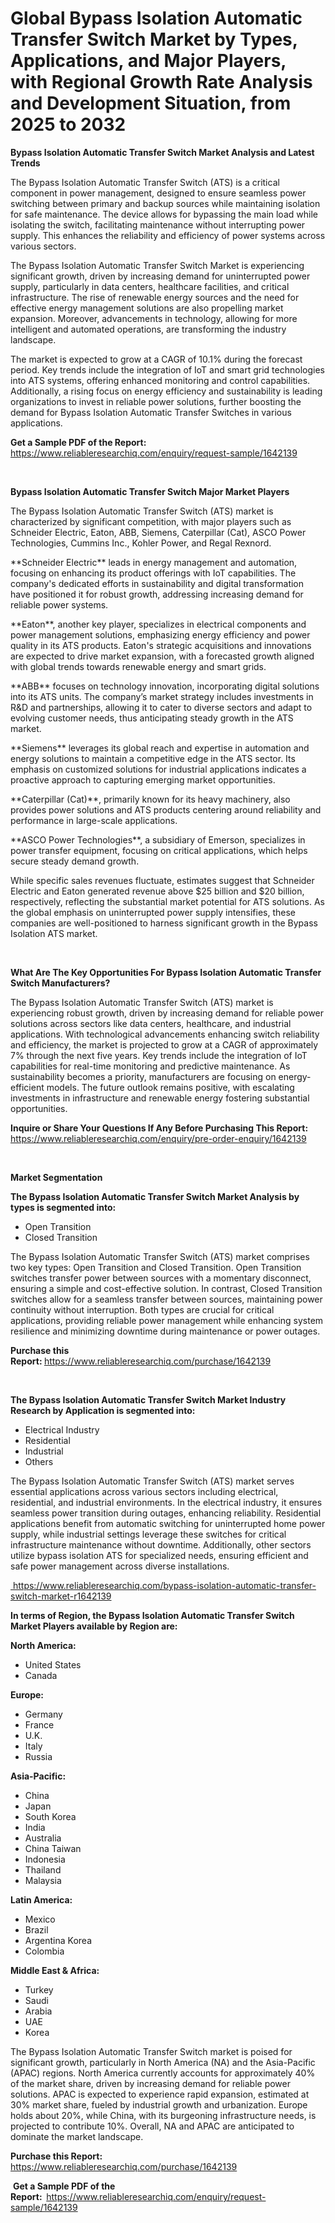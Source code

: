 <p><h1>Global Bypass Isolation Automatic Transfer Switch Market by Types, Applications, and Major Players, with Regional Growth Rate Analysis and Development Situation, from 2025 to 2032</h1></p><p><strong>Bypass Isolation Automatic Transfer Switch Market Analysis and Latest Trends</strong></p>
<p><p>The Bypass Isolation Automatic Transfer Switch (ATS) is a critical component in power management, designed to ensure seamless power switching between primary and backup sources while maintaining isolation for safe maintenance. The device allows for bypassing the main load while isolating the switch, facilitating maintenance without interrupting power supply. This enhances the reliability and efficiency of power systems across various sectors.</p><p>The Bypass Isolation Automatic Transfer Switch Market is experiencing significant growth, driven by increasing demand for uninterrupted power supply, particularly in data centers, healthcare facilities, and critical infrastructure. The rise of renewable energy sources and the need for effective energy management solutions are also propelling market expansion. Moreover, advancements in technology, allowing for more intelligent and automated operations, are transforming the industry landscape.</p><p>The market is expected to grow at a CAGR of 10.1% during the forecast period. Key trends include the integration of IoT and smart grid technologies into ATS systems, offering enhanced monitoring and control capabilities. Additionally, a rising focus on energy efficiency and sustainability is leading organizations to invest in reliable power solutions, further boosting the demand for Bypass Isolation Automatic Transfer Switches in various applications.</p></p>
<p><strong>Get a Sample PDF of the Report:&nbsp;</strong> <a href="https://www.reliableresearchiq.com/enquiry/request-sample/1642139?utm_campaign=3509&utm_medium=2&utm_source=Github&utm_content=ia&utm_term=16042025&utm_id=bypass-isolation-automatic-transfer-switch">https://www.reliableresearchiq.com/enquiry/request-sample/1642139</a></p>
<p>&nbsp;</p>
<p><strong>Bypass Isolation Automatic Transfer Switch Major Market Players</strong></p>
<p><p>The Bypass Isolation Automatic Transfer Switch (ATS) market is characterized by significant competition, with major players such as Schneider Electric, Eaton, ABB, Siemens, Caterpillar (Cat), ASCO Power Technologies, Cummins Inc., Kohler Power, and Regal Rexnord.</p><p>**Schneider Electric** leads in energy management and automation, focusing on enhancing its product offerings with IoT capabilities. The company's dedicated efforts in sustainability and digital transformation have positioned it for robust growth, addressing increasing demand for reliable power systems. </p><p>**Eaton**, another key player, specializes in electrical components and power management solutions, emphasizing energy efficiency and power quality in its ATS products. Eaton's strategic acquisitions and innovations are expected to drive market expansion, with a forecasted growth aligned with global trends towards renewable energy and smart grids.</p><p>**ABB** focuses on technology innovation, incorporating digital solutions into its ATS units. The company’s market strategy includes investments in R&D and partnerships, allowing it to cater to diverse sectors and adapt to evolving customer needs, thus anticipating steady growth in the ATS market.</p><p>**Siemens** leverages its global reach and expertise in automation and energy solutions to maintain a competitive edge in the ATS sector. Its emphasis on customized solutions for industrial applications indicates a proactive approach to capturing emerging market opportunities.</p><p>**Caterpillar (Cat)**, primarily known for its heavy machinery, also provides power solutions and ATS products centering around reliability and performance in large-scale applications. </p><p>**ASCO Power Technologies**, a subsidiary of Emerson, specializes in power transfer equipment, focusing on critical applications, which helps secure steady demand growth.</p><p>While specific sales revenues fluctuate, estimates suggest that Schneider Electric and Eaton generated revenue above $25 billion and $20 billion, respectively, reflecting the substantial market potential for ATS solutions. As the global emphasis on uninterrupted power supply intensifies, these companies are well-positioned to harness significant growth in the Bypass Isolation ATS market.</p></p>
<p>&nbsp;</p>
<p><strong>What Are The Key Opportunities For Bypass Isolation Automatic Transfer Switch Manufacturers?</strong></p>
<p><p>The Bypass Isolation Automatic Transfer Switch (ATS) market is experiencing robust growth, driven by increasing demand for reliable power solutions across sectors like data centers, healthcare, and industrial applications. With technological advancements enhancing switch reliability and efficiency, the market is projected to grow at a CAGR of approximately 7% through the next five years. Key trends include the integration of IoT capabilities for real-time monitoring and predictive maintenance. As sustainability becomes a priority, manufacturers are focusing on energy-efficient models. The future outlook remains positive, with escalating investments in infrastructure and renewable energy fostering substantial opportunities.</p></p>
<p><strong>Inquire or Share Your Questions If Any Before Purchasing This Report:</strong> <a href="https://www.reliableresearchiq.com/enquiry/pre-order-enquiry/1642139?utm_campaign=3509&utm_medium=2&utm_source=Github&utm_content=ia&utm_term=16042025&utm_id=bypass-isolation-automatic-transfer-switch">https://www.reliableresearchiq.com/enquiry/pre-order-enquiry/1642139</a></p>
<p>&nbsp;</p>
<p><strong>Market Segmentation</strong></p>
<p><strong>The Bypass Isolation Automatic Transfer Switch Market Analysis by types is segmented into:</strong></p>
<p><ul><li>Open Transition</li><li>Closed Transition</li></ul></p>
<p><p>The Bypass Isolation Automatic Transfer Switch (ATS) market comprises two key types: Open Transition and Closed Transition. Open Transition switches transfer power between sources with a momentary disconnect, ensuring a simple and cost-effective solution. In contrast, Closed Transition switches allow for a seamless transfer between sources, maintaining power continuity without interruption. Both types are crucial for critical applications, providing reliable power management while enhancing system resilience and minimizing downtime during maintenance or power outages.</p></p>
<p><strong>Purchase this Report:&nbsp;</strong><a href="https://www.reliableresearchiq.com/purchase/1642139?utm_campaign=3509&utm_medium=2&utm_source=Github&utm_content=ia&utm_term=16042025&utm_id=bypass-isolation-automatic-transfer-switch">https://www.reliableresearchiq.com/purchase/1642139</a></p>
<p>&nbsp;</p>
<p><strong>The Bypass Isolation Automatic Transfer Switch Market Industry Research by Application is segmented into:</strong></p>
<p><ul><li>Electrical Industry</li><li>Residential</li><li>Industrial</li><li>Others</li></ul></p>
<p><p>The Bypass Isolation Automatic Transfer Switch (ATS) market serves essential applications across various sectors including electrical, residential, and industrial environments. In the electrical industry, it ensures seamless power transition during outages, enhancing reliability. Residential applications benefit from automatic switching for uninterrupted home power supply, while industrial settings leverage these switches for critical infrastructure maintenance without downtime. Additionally, other sectors utilize bypass isolation ATS for specialized needs, ensuring efficient and safe power management across diverse installations.</p></p>
<p><a href="https://www.reliableresearchiq.com/bypass-isolation-automatic-transfer-switch-market-r1642139?utm_campaign=3509&utm_medium=2&utm_source=Github&utm_content=ia&utm_term=16042025&utm_id=bypass-isolation-automatic-transfer-switch">&nbsp;https://www.reliableresearchiq.com/bypass-isolation-automatic-transfer-switch-market-r1642139</a></p>
<p><strong>In terms of Region, the Bypass Isolation Automatic Transfer Switch Market Players available by Region are:</strong></p>
<p>
    <p> <strong> North America: </strong>
        <ul>
            <li>United States</li>
            <li>Canada</li>
        </ul>
        </p> 
    <p> <strong> Europe: </strong>
        <ul>
            <li>Germany</li>
            <li>France</li>
            <li>U.K.</li>
            <li>Italy</li>
            <li>Russia</li>
        </ul>
        </p> 
    <p> <strong> Asia-Pacific: </strong>
        <ul>
            <li>China</li>
            <li>Japan</li>
            <li>South Korea</li>
            <li>India</li>
            <li>Australia</li>
            <li>China Taiwan</li>
            <li>Indonesia</li>
            <li>Thailand</li>
            <li>Malaysia</li>
        </ul>
        </p> 
    <p> <strong> Latin America: </strong>
        <ul>
            <li>Mexico</li>
            <li>Brazil</li>
            <li>Argentina Korea</li>
            <li>Colombia</li>
        </ul>
        </p> 
    <p> <strong> Middle East & Africa: </strong>
        <ul>
            <li>Turkey</li>
            <li>Saudi</li>
            <li>Arabia</li>
            <li>UAE</li>
            <li>Korea</li>
        </ul>
    </p>
    </p>
<p><p>The Bypass Isolation Automatic Transfer Switch market is poised for significant growth, particularly in North America (NA) and the Asia-Pacific (APAC) regions. North America currently accounts for approximately 40% of the market share, driven by increasing demand for reliable power solutions. APAC is expected to experience rapid expansion, estimated at 30% market share, fueled by industrial growth and urbanization. Europe holds about 20%, while China, with its burgeoning infrastructure needs, is projected to contribute 10%. Overall, NA and APAC are anticipated to dominate the market landscape.</p></p>
<p><strong>Purchase this Report: </strong><a href="https://www.reliableresearchiq.com/purchase/1642139?utm_campaign=3509&utm_medium=2&utm_source=Github&utm_content=ia&utm_term=16042025&utm_id=bypass-isolation-automatic-transfer-switch">https://www.reliableresearchiq.com/purchase/1642139</a></p>
<p>&nbsp;<strong>Get a Sample PDF of the Report:&nbsp;&nbsp;</strong><a href="https://www.reliableresearchiq.com/enquiry/request-sample/1642139?utm_campaign=3509&utm_medium=2&utm_source=Github&utm_content=ia&utm_term=16042025&utm_id=bypass-isolation-automatic-transfer-switch">https://www.reliableresearchiq.com/enquiry/request-sample/1642139</a></p>
<p><strong></strong></p>
<p><p></p><p></p><p></p></p>